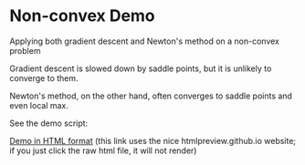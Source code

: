 # Non-convex Demo

Applying both gradient descent and Newton's method on a non-convex problem

Gradient descent is slowed down by saddle points, but it is unlikely to converge to them.

Newton's method, on the other hand, often converges to saddle points and even local max.

See the demo script:

[Demo in HTML format](http://htmlpreview.github.io/?https://github.com/stephenbeckr/CambridgeOptimisationCourse/blob/master/Nonconvex/demo/nonconvex_example_2D.html)
(this link uses the nice htmlpreview.github.io website; if you just click the raw html file, it will not render)
